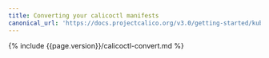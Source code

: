 ```yaml
---
title: Converting your calicoctl manifests
canonical_url: 'https://docs.projectcalico.org/v3.0/getting-started/kubernetes/upgrade/convert'
---
```


{% include {{page.version}}/calicoctl-convert.md %}

